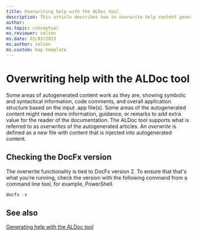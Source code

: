 ```yaml
---
title: Overwriting help with the ALDoc tool
description: This article describes how to overwrite help content generated by the ALDoc tool for Business Central. 
author: 
ms.topic: conceptual
ms.reviewer: solsen
ms.date: 03/03/2023
ms.author: solsen
ms.custom: bap-template
---
```


# Overwriting help with the ALDoc tool

Some areas of autogenerated content work as they are, showing symbolic and syntactical information, code comments, and overall application structure based on the input .app file(s). Some areas of the autogenerated content might need more information, guidance, or remarks to add extra value for the reader of the documentation. The ALDoc tool supports what is referred to as *overwrites* of the autogenerated articles. An *overwrite* is defined as a new file with content that is injected into autogenerated content.

## Checking the DocFx version

The overwrite functionality is tied to DocFx version 2. To ensure that that's what you're running, check the version with the following command from a command line tool, for example, PowerShell.

```powershell
docfx -v
```


## See also

[Generating help with the ALDoc tool](help-aldoc-generate-help.md)